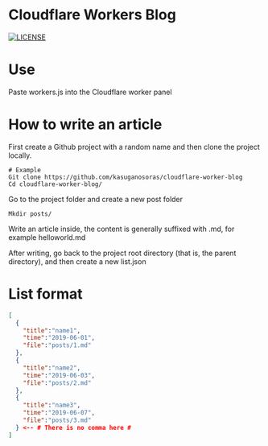 # Cloudflare Workers Blog
[![LICENSE](https://img.shields.io/badge/license-Buildtest-blue.svg?style=flat-square)](https://github.com/LittleRey/Worker-Blog/edit/master/LICENSE.md)

# Use
Paste workers.js into the Cloudflare worker panel
# How to write an article

First create a Github project with a random name and then clone the project locally.

```
# Example
Git clone https://github.com/kasuganosoras/cloudflare-worker-blog
Cd cloudflare-worker-blog/
```

Go to the project folder and create a new post folder

```
Mkdir posts/
```

Write an article inside, the content is generally suffixed with .md, for example helloworld.md

After writing, go back to the project root directory (that is, the parent directory), and then create a new list.json
# List format
```json
[
  {
    "title":"name1",
    "time":"2019-06-01",
    "file":"posts/1.md"
  },
  {
    "title":"name2",
    "time":"2019-06-03",
    "file":"posts/2.md"
  },
  {
    "title":"name3",
    "time":"2019-06-07",
    "file":"posts/3.md"
  } <-- # There is no comma here #
]
```

